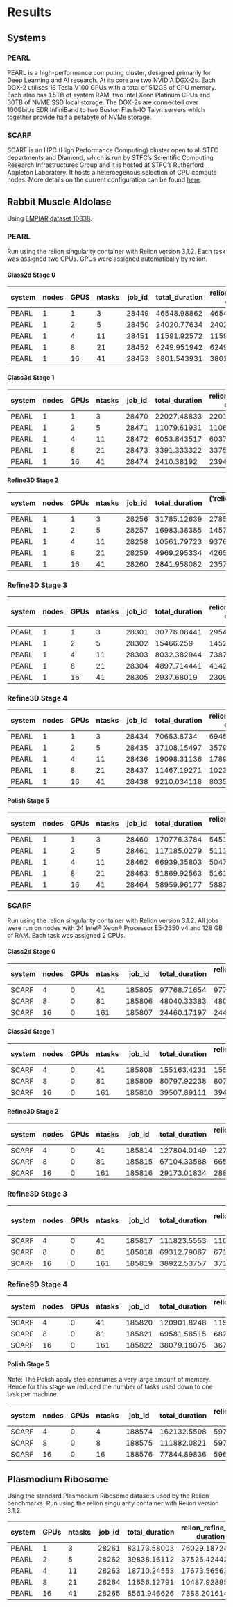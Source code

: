 # Results

## Systems

### PEARL
PEARL is a high-performance computing cluster, designed primarily for Deep Learning and AI research. At its core are two NVIDIA DGX-2s. Each DGX-2 utilises 16 Tesla V100 GPUs with a total of 512GB of GPU memory. Each also has 1.5TB of system RAM, two Intel Xeon Platinum CPUs and 30TB of NVME SSD local storage. The DGX-2s are connected over 100Gbit/s EDR InfiniBand to two Boston Flash-IO Talyn servers which together provide half a petabyte of NVMe storage.

### SCARF
SCARF is an HPC (High Performance Computing) cluster open to all STFC departments and Diamond, which is run by STFC’s Scientific Computing Research Infrastructures Group and it is hosted at STFC’s Rutherford Appleton Laboratory. It hosts a heteroegenous selection of CPU compute nodes. More details on the current configuration can be found [here](https://www.scarf.rl.ac.uk/scarf_hardware.html).

## Rabbit Muscle Aldolase

Using [EMPIAR dataset 10338](https://www.ebi.ac.uk/pdbe/emdb/empiar/entry/10338/).

### PEARL
Run using the relion singularity container with Relion version 3.1.2. Each task was assigned two CPUs. GPUs were assigned automatically by relion.

#### Class2d Stage 0

| system | nodes | GPUS | ntasks | job_id | total_duration | relion_refine_mpi duration | relion_refine_mpi _rlnCurrentResolution | relion_refine_mpi _rlnNrClasses | relion_refine_mpi class_1_occ | relion_refine_mpi class_2_occ | relion_refine_mpi class_3_occ | relion_refine_mpi class_4_occ | relion_refine_mpi class_5_occ | relion_refine_mpi class_6_occ | relion_refine_mpi class_7_occ | relion_refine_mpi class_8_occ | relion_refine_mpi class_9_occ | relion_refine_mpi class_10_occ | relion_refine_mpi class_11_occ | relion_refine_mpi class_12_occ | relion_refine_mpi class_13_occ | relion_refine_mpi class_14_occ | relion_refine_mpi class_15_occ | relion_refine_mpi class_16_occ | relion_refine_mpi class_17_occ | relion_refine_mpi class_18_occ | relion_refine_mpi class_19_occ | relion_refine_mpi class_20_occ | relion_refine_mpi class_21_occ | relion_refine_mpi class_22_occ | relion_refine_mpi class_23_occ | relion_refine_mpi class_24_occ | relion_refine_mpi class_25_occ | relion_refine_mpi class_26_occ | relion_refine_mpi class_27_occ | relion_refine_mpi class_28_occ | relion_refine_mpi class_29_occ | relion_refine_mpi class_30_occ | relion_refine_mpi class_31_occ | relion_refine_mpi class_32_occ | relion_refine_mpi class_33_occ | relion_refine_mpi class_34_occ | relion_refine_mpi class_35_occ | relion_refine_mpi class_36_occ | relion_refine_mpi class_37_occ | relion_refine_mpi class_38_occ | relion_refine_mpi class_39_occ | relion_refine_mpi class_40_occ | relion_refine_mpi class_41_occ | relion_refine_mpi class_42_occ | relion_refine_mpi class_43_occ | relion_refine_mpi class_44_occ | relion_refine_mpi class_45_occ | relion_refine_mpi class_46_occ | relion_refine_mpi class_47_occ | relion_refine_mpi class_48_occ | relion_refine_mpi class_49_occ | relion_refine_mpi class_50_occ | relion_refine_mpi class_51_occ | relion_refine_mpi class_52_occ | relion_refine_mpi class_53_occ | relion_refine_mpi class_54_occ | relion_refine_mpi class_55_occ | relion_refine_mpi class_56_occ | relion_refine_mpi class_57_occ | relion_refine_mpi class_58_occ | relion_refine_mpi class_59_occ | relion_refine_mpi class_60_occ | relion_refine_mpi class_61_occ | relion_refine_mpi class_62_occ | relion_refine_mpi class_63_occ | relion_refine_mpi class_64_occ | relion_refine_mpi class_65_occ | relion_refine_mpi class_66_occ | relion_refine_mpi class_67_occ | relion_refine_mpi class_68_occ | relion_refine_mpi class_69_occ | relion_refine_mpi class_70_occ | relion_refine_mpi class_71_occ | relion_refine_mpi class_72_occ | relion_refine_mpi class_73_occ | relion_refine_mpi class_74_occ | relion_refine_mpi class_75_occ | relion_refine_mpi class_76_occ | relion_refine_mpi class_77_occ | relion_refine_mpi class_78_occ | relion_refine_mpi class_79_occ | relion_refine_mpi class_80_occ | relion_refine_mpi class_81_occ | relion_refine_mpi class_82_occ | relion_refine_mpi class_83_occ | relion_refine_mpi class_84_occ | relion_refine_mpi class_85_occ | relion_refine_mpi class_86_occ | relion_refine_mpi class_87_occ | relion_refine_mpi class_88_occ | relion_refine_mpi class_89_occ | relion_refine_mpi class_90_occ | relion_refine_mpi class_91_occ | relion_refine_mpi class_92_occ | relion_refine_mpi class_93_occ | relion_refine_mpi class_94_occ | relion_refine_mpi class_95_occ | relion_refine_mpi class_96_occ | relion_refine_mpi class_97_occ | relion_refine_mpi class_98_occ | relion_refine_mpi class_99_occ | relion_refine_mpi class_100_occ | relion_refine_mpi num_top |
|--------|-------|------|--------|--------|----------------|----------------------------|-----------------------------------------|---------------------------------|-------------------------------|-------------------------------|-------------------------------|-------------------------------|-------------------------------|-------------------------------|-------------------------------|-------------------------------|-------------------------------|--------------------------------|--------------------------------|--------------------------------|--------------------------------|--------------------------------|--------------------------------|--------------------------------|--------------------------------|--------------------------------|--------------------------------|--------------------------------|--------------------------------|--------------------------------|--------------------------------|--------------------------------|--------------------------------|--------------------------------|--------------------------------|--------------------------------|--------------------------------|--------------------------------|--------------------------------|--------------------------------|--------------------------------|--------------------------------|--------------------------------|--------------------------------|--------------------------------|--------------------------------|--------------------------------|--------------------------------|--------------------------------|--------------------------------|--------------------------------|--------------------------------|--------------------------------|--------------------------------|--------------------------------|--------------------------------|--------------------------------|--------------------------------|--------------------------------|--------------------------------|--------------------------------|--------------------------------|--------------------------------|--------------------------------|--------------------------------|--------------------------------|--------------------------------|--------------------------------|--------------------------------|--------------------------------|--------------------------------|--------------------------------|--------------------------------|--------------------------------|--------------------------------|--------------------------------|--------------------------------|--------------------------------|--------------------------------|--------------------------------|--------------------------------|--------------------------------|--------------------------------|--------------------------------|--------------------------------|--------------------------------|--------------------------------|--------------------------------|--------------------------------|--------------------------------|--------------------------------|--------------------------------|--------------------------------|--------------------------------|--------------------------------|--------------------------------|--------------------------------|--------------------------------|--------------------------------|--------------------------------|--------------------------------|--------------------------------|--------------------------------|--------------------------------|--------------------------------|--------------------------------|--------------------------------|---------------------------------|---------------------------|
| PEARL  |     1 |    1 |      3 |  28449 |    46548.98862 |                46548.92757 |                                4.859661 |                             100 |                      0.003617 |                             0 |                      0.007737 |                      0.042995 |                             0 |                             0 |                             0 |                      0.001141 |                      0.016899 |                       0.005734 |                              0 |                       0.001836 |                       0.010191 |                              0 |                              0 |                       0.053616 |                              0 |                       0.012809 |                              0 |                       0.004005 |                       0.033592 |                       0.021789 |                       0.040636 |                              0 |                              0 |                       0.020562 |                              0 |                              0 |                              0 |                       0.013341 |                              0 |                       0.019972 |                       0.022477 |                              0 |                       1.84E-05 |                       0.030934 |                       0.045854 |                       0.009348 |                       0.001178 |                       0.043342 |                              0 |                       0.016982 |                       3.47E-05 |                       2.67E-06 |                       0.017829 |                    0.000661972 |                              0 |                       1.33E-06 |                        0.02056 |                       0.008607 |                              0 |                       1.63E-05 |                       0.001186 |                       0.011003 |                       0.044047 |                              0 |                       0.030019 |                              0 |                              0 |                              0 |                       0.008847 |                              0 |                              0 |                       0.038067 |                              0 |                       0.010461 |                              0 |                       0.022199 |                              0 |                        0.02032 |                       2.38E-02 |                              0 |                       0.045634 |                              0 |                              0 |                       0.019166 |                              0 |                       0.008232 |                       0.020922 |                       0.039556 |                       0.015452 |                       0.008626 |                              0 |                       0.00E+00 |                       0.014166 |                       0.010922 |                       0.003882 |                       0.010173 |                              0 |                       1.33E-06 |                              0 |                       0.008534 |                       0.012699 |                              0 |                       0.023186 |                       5.34E-06 |                       0.010684 |                       8.68E-05 |                       0.009762 |                               0 |                        21 |
| PEARL  |     1 |    2 |      5 |  28450 |    24020.77634 |                24020.71013 |                                5.030175 |                             100 |                      5.34E-06 |                      0.016968 |                         0.028 |                             0 |                      0.037802 |                      0.017625 |                             0 |                             0 |                      7.21E-05 |                       0.012948 |                              0 |                              0 |                        0.01765 |                              0 |                              0 |                              0 |                       0.003171 |                              0 |                       1.33E-06 |                       0.021732 |                       0.023248 |                       0.008511 |                              0 |                              0 |                       0.018986 |                              0 |                       0.029722 |                              0 |                       0.030383 |                       0.002896 |                              0 |                       1.33E-06 |                              0 |                              0 |                       0.00E+00 |                       0.007566 |                              0 |                       0.021881 |                       0.005177 |                       0.009675 |                       0.007322 |                       0.030652 |                       0.012689 |                       0.024291 |                       0.010745 |                              0 |                       0.008062 |                              0 |                       0.011619 |                       0.010077 |                        0.00616 |                              0 |                              0 |                              0 |                       0.012424 |                   0.0005493962 |                              0 |                    0.000137499 |                              0 |                       0.017676 |                       0.046177 |                              0 |                        0.00793 |                       0.034536 |                              0 |                              0 |                              0 |                              0 |                       0.039913 |                        0.03484 |                              0 |                              0 |                              0 |                        0.01917 |                              0 |                       0.028465 |                       0.012263 |                              0 |                              0 |                              0 |                       0.019228 |                       0.027631 |                       0.034776 |                       3.15E-03 |                       1.12E-02 |                              0 |                              0 |                              0 |                       0.046247 |                              0 |                       0.008325 |                       0.037592 |                       0.008819 |                       0.027732 |                        0.00501 |                       0.032148 |                       0.002915 |                       0.032508 |                              0 |                        1.30E-02 |                        21 |
| PEARL  |     1 |    4 |     11 |  28451 |    11591.92572 |                11591.86209 |                                4.859661 |                             100 |                             0 |                             0 |                             0 |                       0.01258 |                      0.012726 |                      0.047391 |                      0.004243 |                      0.004457 |                             0 |                   0.0004049644 |                   0.0004089127 |                              0 |                       0.017026 |                   0.0002206089 |                              0 |                       0.010777 |                       0.018196 |                       0.053224 |                       0.041387 |                              0 |                              0 |                              0 |                       0.004084 |                              0 |                              0 |                       0.009269 |                              0 |                              0 |                       0.011454 |                       0.003555 |                       0.019313 |                       0.016718 |                       0.041009 |                              0 |                       0.003762 |                              0 |                              0 |                              0 |                       0.008212 |                        0.00977 |                              0 |                       0.029084 |                       0.028821 |                              0 |                       0.042676 |                              0 |                       0.001918 |                       0.022419 |                              0 |                       0.026522 |                       0.049839 |                              0 |                              0 |                       0.008041 |                       0.020512 |                              0 |                       0.015934 |                         0.0078 |                              0 |                              0 |                       0.004339 |                              0 |                       0.009771 |                       0.036303 |                       0.040181 |                       0.011287 |                       0.005834 |                              0 |                              0 |                              0 |                       5.34E-06 |                              0 |                        0.00272 |                        0.00283 |                              0 |                       0.023857 |                              0 |                       0.019329 |                              0 |                       0.032681 |                       0.010259 |                   0.0004753367 |                       0.010868 |                       4.00E-06 |                              0 |                       0.024742 |                   0.0001521855 |                              0 |                              0 |                         0.0056 |                       0.011007 |                              0 |                       0.008888 |                        0.03271 |                       0.032234 |                              0 |                              0 |                       0.022161 |                              0 |                        0.048005 |                        20 |
| PEARL  |     1 |    8 |     21 |  28452 |    6249.951942 |                6249.889289 |                                4.943448 |                             100 |                             0 |                      0.035616 |                             0 |                      0.001926 |                      0.049332 |                       0.00169 |                             0 |                             0 |                      0.045364 |                       0.049536 |                       0.024295 |                       0.014956 |                              0 |                              0 |                              0 |                              0 |                              0 |                       0.033176 |                              0 |                       0.034472 |                              0 |                              0 |                       0.017252 |                       0.039369 |                       0.013794 |                              0 |                              0 |                       0.014074 |                              0 |                       0.007992 |                       0.022051 |                              0 |                              0 |                       0.002652 |                       3.63E-05 |                        0.01781 |                              0 |                              0 |                              0 |                              0 |                   0.0001724662 |                              0 |                              0 |                       0.001842 |                        0.00595 |                       0.034494 |                              0 |                       0.012067 |                              0 |                       0.008376 |                       0.022631 |                              0 |                       0.033401 |                       0.030106 |                       0.009199 |                              0 |                       0.008957 |                              0 |                              0 |                       0.020499 |                              0 |                   0.0004489307 |                              0 |                              0 |                              0 |                       0.037533 |                       0.023325 |                              0 |                       0.024422 |                       0.012281 |                              0 |                       0.003555 |                       0.031248 |                       0.024914 |                              0 |                              0 |                       0.038795 |                              0 |                              0 |                              0 |                       0.036628 |                       0.032682 |                       0.024754 |                       9.34E-06 |                       2.27E-05 |                              0 |                       0.005409 |                       0.005846 |                              0 |                              0 |                              0 |                       0.001338 |                       0.020192 |                        0.01634 |                       0.004563 |                              0 |                       0.015314 |                       0.017048 |                       0.010215 |                        3.07E-05 |                        24 |
| PEARL  |     1 |   16 |     41 |  28453 |    3801.543931 |                3801.489788 |                                5.030175 |                             100 |                             0 |                             0 |                             0 |                             0 |                      0.038547 |                      1.07E-05 |                             0 |                             0 |                      0.007684 |                       0.026802 |                              0 |                       0.004904 |                       0.013236 |                       0.026668 |                       0.039476 |                              0 |                       0.016071 |                       0.011439 |                              0 |                              0 |                       0.006984 |                              0 |                       0.015975 |                              0 |                       0.006373 |                              0 |                       0.031388 |                       0.002911 |                       2.67E-06 |                       0.020729 |                       0.040866 |                              0 |                              0 |                              0 |                       0.013941 |                       0.006118 |                              0 |                              0 |                              0 |                       0.016006 |                              0 |                       0.033605 |                       0.020583 |                       0.009851 |                       0.033964 |                              0 |                       0.031104 |                       0.018581 |                       0.016128 |                       0.031155 |                        0.02914 |                         0.0117 |                       0.012378 |                              0 |                       0.011343 |                              0 |                              0 |                       0.008662 |                       0.005907 |                              0 |                       0.003901 |                              0 |                       0.009497 |                              0 |                       0.017148 |                    0.000316554 |                              0 |                       0.002649 |                       0.011823 |                       0.035028 |                              0 |                              0 |                              0 |                              0 |                              0 |                              0 |                       0.025005 |                       0.002745 |                   0.0009235093 |                              0 |                       0.022141 |                       0.018383 |                        0.01746 |                       0.019335 |                              0 |                              0 |                       0.052177 |                       0.022838 |                       0.036769 |                              0 |                       3.20E-05 |                       0.016544 |                              0 |                              0 |                       0.027513 |                              0 |                              0 |                       0.025582 |                       0.001137 |                        0.010817 |                        21 |

#### Class3d Stage 1

| system | nodes | GPUs | ntasks | job_id | total_duration | relion_refine_mpi duration | relion_star_handler duration |
|--------|-------|------|--------|--------|----------------|----------------------------|------------------------------|
| PEARL  |     1 |    1 |      3 |  28470 |    22027.48833 |                22011.92578 |                  15.49676943 |
| PEARL  |     1 |    2 |      5 |  28471 |    11079.61931 |                11064.29514 |                  15.25965691 |
| PEARL  |     1 |    4 |     11 |  28472 |    6053.843517 |                6037.871478 |                  15.89688897 |
| PEARL  |     1 |    8 |     21 |  28473 |    3391.333322 |                3375.778543 |                  15.49474025 |
| PEARL  |     1 |   16 |     41 |  28474 |     2410.38192 |                2394.473238 |                  15.84767365 |

#### Refine3D Stage 2
| system | nodes | GPUs | ntasks | job_id | total_duration | ('relion_refine_mpi', 'duration') | ('relion_mask_create', 'duration') | ('relion_postprocess', 'duration') | ('relion_ctf_refine_mpi', 'duration') | ('relion_refine_mpi', 'acc_rotation') | ('relion_refine_mpi', 'acc_translation') | ('relion_refine_mpi', 'resolution') | ('relion_postprocess', '_rlnFinalResolution') | ('relion_postprocess', '_rlnBfactorUsedForSharpening') | ('relion_postprocess', '_rlnParticleBoxFractionSolventMask') | ('relion_ctf_refine_mpi', 'beam_tilt_x') | ('relion_ctf_refine_mpi', 'beam_tilt_y') |
|--------|-------|------|--------|--------|----------------|-----------------------------------|------------------------------------|------------------------------------|---------------------------------------|---------------------------------------|------------------------------------------|-------------------------------------|-----------------------------------------------|--------------------------------------------------------|--------------------------------------------------------------|------------------------------------------|------------------------------------------|
| PEARL  |     1 |    1 |      3 |  28256 |    31785.12639 |                       27851.31983 |                        41.74223351 |                        11.26367927 |                           3880.546141 |                                 1.227 |                                  0.47824 |                            3.629367 |                                      3.150769 |                                             -114.15386 |                                                    44.736736 |                                 -0.11276 |                                  0.10334 |
| PEARL  |     1 |    2 |      5 |  28257 |    16983.38385 |                       14575.14572 |                        41.83322978 |                        11.27802634 |                           2354.872569 |                                 1.213 |                                  0.47824 |                            3.629367 |                                      3.150769 |                                             -114.15386 |                                                    44.736736 |                                 -0.11172 |                                 0.104509 |
| PEARL  |     1 |    4 |     11 |  28258 |    10561.79723 |                       9376.763466 |                        41.48376679 |                        11.12217498 |                           1132.167431 |                                 1.234 |                                   0.4872 |                            3.629367 |                                      3.150769 |                                             -114.15386 |                                                    44.736736 |                                 -0.11315 |                                 0.102733 |
| PEARL  |     1 |    8 |     21 |  28259 |    4969.295334 |                       4265.943474 |                        40.93388176 |                        10.79140139 |                           651.3773253 |                                 1.233 |                                  0.47824 |                            3.629367 |                                      3.150769 |                                             -114.15386 |                                                    44.736736 |                                 -0.11153 |                                 0.107299 |
| PEARL  |     1 |   16 |     41 |  28260 |    2841.958082 |                       2357.543861 |                        40.91957307 |                        11.21114421 |                           432.0415237 |                                 1.224 |                                   0.4816 |                            3.629367 |                                      3.150769 |                                             -114.15386 |                                                    44.736736 |                                 -0.11405 |                                 0.100917 |

### Refine3D Stage 3

| system | nodes | GPUs | ntasks | job_id | total_duration | relion_refine_mpi duration | relion_mask_create duration | relion_postprocess duration | relion_preprocess_mpi duration | echo Select/job009/micrographs.star > ${RELION_OUTPUT_DIR}/Extract/coords_suffix_extract.star duration | relion_import duration | relion_star_handler duration | relion_refine_mpi acc_rotation | relion_refine_mpi acc_translation | relion_refine_mpi resolution | relion_postprocess _rlnFinalResolution | relion_postprocess _rlnBfactorUsedForSharpening | relion_postprocess _rlnParticleBoxFractionSolventMask | relion_preprocess_mpi pixel_size | relion_preprocess_mpi particle_size |
|--------|-------|------|--------|--------|----------------|----------------------------|-----------------------------|-----------------------------|--------------------------------|--------------------------------------------------------------------------------------------------------|------------------------|------------------------------|--------------------------------|-----------------------------------|------------------------------|----------------------------------------|-------------------------------------------------|-------------------------------------------------------|----------------------------------|-------------------------------------|
| PEARL  |     1 |    1 |      3 |  28301 |    30776.08441 |                29544.49747 |                 40.27743387 |                 10.56719327 |                    1167.516699 |                                                                                          0.05662560463 |            3.388005733 |                  9.513914824 |                           1.14 |                           0.46368 |                     3.496585 |                               3.116522 |                                      -109.12579 |                                             44.767834 |                             0.56 |                                 512 |
| PEARL  |     1 |    2 |      5 |  28302 |      15466.259 |                14524.47148 |                 41.54909897 |                 11.40543437 |                    874.6485126 |                                                                                          0.06341338158 |            3.526150942 |                  10.30263495 |                           1.12 |                           0.45808 |                     3.496585 |                               3.116522 |                                      -109.12579 |                                             44.767834 |                             0.56 |                                 512 |
| PEARL  |     1 |    4 |     11 |  28303 |    8032.382944 |                7387.398899 |                 41.80423164 |                  11.3474462 |                     577.089951 |                                                                                          0.05987381935 |            4.087095022 |                  10.29934859 |                          1.154 |                           0.47152 |                     3.496585 |                               3.116522 |                                      -109.12579 |                                             44.767834 |                             0.56 |                                 512 |
| PEARL  |     1 |    8 |     21 |  28304 |    4897.714441 |                4142.222507 |                 48.66506886 |                 13.42202687 |                    676.4907908 |                                                                                           0.1074018478 |            4.268348694 |                  12.20665956 |                          1.066 |                           0.45472 |                     3.496585 |                               3.116522 |                                      -109.12579 |                                             44.767834 |                             0.56 |                                 512 |
| PEARL  |     1 |   16 |     41 |  28305 |     2937.68019 |                2309.955555 |                 40.27271104 |                 11.77765846 |                    560.8373091 |                                                                                          0.06245279312 |            4.157188892 |                  10.33123088 |                          1.166 |                           0.46928 |                     3.496585 |                               3.116522 |                                      -109.12579 |                                             44.767834 |                             0.56 |                                 512 |

### Refine3D Stage 4

| system | nodes | GPUs | ntasks | job_id | total_duration | relion_refine_mpi duration | relion_mask_create duration | relion_postprocess duration | relion_postprocess _rlnFinalResolution | relion_postprocess _rlnBfactorUsedForSharpening | relion_postprocess _rlnParticleBoxFractionSolventMask |
|--------|-------|------|--------|--------|----------------|----------------------------|-----------------------------|-----------------------------|----------------------------------------|-------------------------------------------------|-------------------------------------------------------|
| PEARL  |     1 |    1 |      3 |  28434 |     70653.8734 |                69458.81994 |                 1121.196138 |                  73.8389647 |                               3.150769 |                                      -111.32904 |                                             38.844176 |
| PEARL  |     1 |    2 |      5 |  28435 |    37108.15497 |                35791.65291 |                 1237.270732 |                 79.21163559 |                               3.150769 |                                      -111.32904 |                                             38.844176 |
| PEARL  |     1 |    4 |     11 |  28436 |    19098.31136 |                17890.55055 |                 1132.880807 |                 74.86284328 |                               3.150769 |                                      -111.32904 |                                             38.844176 |
| PEARL  |     1 |    8 |     21 |  28437 |    11467.19271 |                10230.52287 |                 1160.866455 |                 75.78739738 |                               3.150769 |                                      -111.32904 |                                             38.844176 |
| PEARL  |     1 |   16 |     41 |  28438 |    9210.034118 |                8035.508207 |                 1099.844128 |                 74.66277313 |                               3.150769 |                                      -111.32904 |                                             38.844176 |
#### Polish Stage 5
| system | nodes | GPUs | ntasks | job_id | total_duration | relion_motion_refine duration | relion_motion_refine_mpi duration | relion_motion_refine 0 | relion_motion_refine_mpi 0 | relion_motion_refine 1 | relion_motion_refine_mpi 1 | relion_motion_refine 2 | relion_motion_refine_mpi 2 |
|--------|-------|------|--------|--------|----------------|-------------------------------|-----------------------------------|------------------------|----------------------------|------------------------|----------------------------|------------------------|----------------------------|
| PEARL  |     1 |    1 |      3 |  28460 |    170776.3784 |                   54519.20914 |                       116257.1587 |                 0.8925 |                     0.8925 |                   8190 |                       8190 |                   2.82 |                       2.82 |
| PEARL  |     1 |    2 |      5 |  28461 |    117185.0279 |                   51114.22265 |                       66070.79421 |                 0.8925 |                     0.8925 |                   8190 |                       8190 |                   2.82 |                       2.82 |
| PEARL  |     1 |    4 |     11 |  28462 |    66939.35803 |                    50473.7855 |                       16465.55059 |                 0.8925 |                     0.8925 |                   8190 |                       8190 |                   2.82 |                       2.82 |
| PEARL  |     1 |    8 |     21 |  28463 |    51869.92563 |                   51617.59791 |                       252.3186388 |                 0.8925 |                     0.8925 |                   8190 |                       8190 |                   2.82 |                       2.82 |
| PEARL  |     1 |   16 |     41 |  28464 |    58959.96177 |                   58879.32404 |                         80.519207 |                 0.8925 |                     0.8925 |                   8190 |                       8190 |                   2.82 |                       2.82 |

### SCARF
Run using the relion singularity container with Relion version 3.1.2. All jobs were run on nodes with 24 Intel® Xeon® Processor E5-2650 v4 and 128 GB of RAM. Each task was assigned 2 CPUs.

#### Class2d Stage 0
| system | nodes | GPUs | ntasks | job_id | total_duration | relion_refine_mpi duration | relion_refine_mpi _rlnCurrentResolution | relion_refine_mpi _rlnNrClasses | relion_refine_mpi class_1_occ | relion_refine_mpi class_2_occ | relion_refine_mpi class_3_occ | relion_refine_mpi class_4_occ | relion_refine_mpi class_5_occ | relion_refine_mpi class_6_occ | relion_refine_mpi class_7_occ | relion_refine_mpi class_8_occ | relion_refine_mpi class_9_occ | relion_refine_mpi class_10_occ | relion_refine_mpi class_11_occ | relion_refine_mpi class_12_occ | relion_refine_mpi class_13_occ | relion_refine_mpi class_14_occ | relion_refine_mpi class_15_occ | relion_refine_mpi class_16_occ | relion_refine_mpi class_17_occ | relion_refine_mpi class_18_occ | relion_refine_mpi class_19_occ | relion_refine_mpi class_20_occ | relion_refine_mpi class_21_occ | relion_refine_mpi class_22_occ | relion_refine_mpi class_23_occ | relion_refine_mpi class_24_occ | relion_refine_mpi class_25_occ | relion_refine_mpi class_26_occ | relion_refine_mpi class_27_occ | relion_refine_mpi class_28_occ | relion_refine_mpi class_29_occ | relion_refine_mpi class_30_occ | relion_refine_mpi class_31_occ | relion_refine_mpi class_32_occ | relion_refine_mpi class_33_occ | relion_refine_mpi class_34_occ | relion_refine_mpi class_35_occ | relion_refine_mpi class_36_occ | relion_refine_mpi class_37_occ | relion_refine_mpi class_38_occ | relion_refine_mpi class_39_occ | relion_refine_mpi class_40_occ | relion_refine_mpi class_41_occ | relion_refine_mpi class_42_occ | relion_refine_mpi class_43_occ | relion_refine_mpi class_44_occ | relion_refine_mpi class_45_occ | relion_refine_mpi class_46_occ | relion_refine_mpi class_47_occ | relion_refine_mpi class_48_occ | relion_refine_mpi class_49_occ | relion_refine_mpi class_50_occ | relion_refine_mpi class_51_occ | relion_refine_mpi class_52_occ | relion_refine_mpi class_53_occ | relion_refine_mpi class_54_occ | relion_refine_mpi class_55_occ | relion_refine_mpi class_56_occ | relion_refine_mpi class_57_occ | relion_refine_mpi class_58_occ | relion_refine_mpi class_59_occ | relion_refine_mpi class_60_occ | relion_refine_mpi class_61_occ | relion_refine_mpi class_62_occ | relion_refine_mpi class_63_occ | relion_refine_mpi class_64_occ | relion_refine_mpi class_65_occ | relion_refine_mpi class_66_occ | relion_refine_mpi class_67_occ | relion_refine_mpi class_68_occ | relion_refine_mpi class_69_occ | relion_refine_mpi class_70_occ | relion_refine_mpi class_71_occ | relion_refine_mpi class_72_occ | relion_refine_mpi class_73_occ | relion_refine_mpi class_74_occ | relion_refine_mpi class_75_occ | relion_refine_mpi class_76_occ | relion_refine_mpi class_77_occ | relion_refine_mpi class_78_occ | relion_refine_mpi class_79_occ | relion_refine_mpi class_80_occ | relion_refine_mpi class_81_occ | relion_refine_mpi class_82_occ | relion_refine_mpi class_83_occ | relion_refine_mpi class_84_occ | relion_refine_mpi class_85_occ | relion_refine_mpi class_86_occ | relion_refine_mpi class_87_occ | relion_refine_mpi class_88_occ | relion_refine_mpi class_89_occ | relion_refine_mpi class_90_occ | relion_refine_mpi class_91_occ | relion_refine_mpi class_92_occ | relion_refine_mpi class_93_occ | relion_refine_mpi class_94_occ | relion_refine_mpi class_95_occ | relion_refine_mpi class_96_occ | relion_refine_mpi class_97_occ | relion_refine_mpi class_98_occ | relion_refine_mpi class_99_occ | relion_refine_mpi class_100_occ | relion_refine_mpi num_top |
|--------|-------|------|--------|--------|----------------|----------------------------|-----------------------------------------|---------------------------------|-------------------------------|-------------------------------|-------------------------------|-------------------------------|-------------------------------|-------------------------------|-------------------------------|-------------------------------|-------------------------------|--------------------------------|--------------------------------|--------------------------------|--------------------------------|--------------------------------|--------------------------------|--------------------------------|--------------------------------|--------------------------------|--------------------------------|--------------------------------|--------------------------------|--------------------------------|--------------------------------|--------------------------------|--------------------------------|--------------------------------|--------------------------------|--------------------------------|--------------------------------|--------------------------------|--------------------------------|--------------------------------|--------------------------------|--------------------------------|--------------------------------|--------------------------------|--------------------------------|--------------------------------|--------------------------------|--------------------------------|--------------------------------|--------------------------------|--------------------------------|--------------------------------|--------------------------------|--------------------------------|--------------------------------|--------------------------------|--------------------------------|--------------------------------|--------------------------------|--------------------------------|--------------------------------|--------------------------------|--------------------------------|--------------------------------|--------------------------------|--------------------------------|--------------------------------|--------------------------------|--------------------------------|--------------------------------|--------------------------------|--------------------------------|--------------------------------|--------------------------------|--------------------------------|--------------------------------|--------------------------------|--------------------------------|--------------------------------|--------------------------------|--------------------------------|--------------------------------|--------------------------------|--------------------------------|--------------------------------|--------------------------------|--------------------------------|--------------------------------|--------------------------------|--------------------------------|--------------------------------|--------------------------------|--------------------------------|--------------------------------|--------------------------------|--------------------------------|--------------------------------|--------------------------------|--------------------------------|--------------------------------|--------------------------------|--------------------------------|--------------------------------|--------------------------------|--------------------------------|--------------------------------|--------------------------------|---------------------------------|---------------------------|
| SCARF  |     4 |    0 |     41 | 185805 |    97768.71654 |                97768.57265 |                                4.859661 |                             100 |                             0 |                             0 |                      0.005844 |                             0 |                             0 |                      0.015216 |                             0 |                             0 |                      0.022177 |                       0.039988 |                       0.030258 |                        0.00609 |                       0.047533 |                       0.034339 |                       0.040692 |                              0 |                       3.87E-05 |                       0.032112 |                       0.035065 |                       0.008521 |                        0.00269 |                              0 |                       0.004177 |                       0.015038 |                        0.00998 |                       0.001504 |                       0.005788 |                              0 |                       0.023223 |                              0 |                       0.007758 |                       0.018864 |                       0.019583 |                       0.004823 |                              0 |                              0 |                              0 |                       0.004296 |                              0 |                       0.014505 |                       0.027242 |                       0.018776 |                              0 |                              0 |                              0 |                   0.0007252957 |                              0 |                       0.004985 |                              0 |                        0.01476 |                       0.006349 |                       0.001573 |                       0.017604 |                        0.04407 |                       0.039361 |                       0.014586 |                       0.008168 |                              0 |                       0.003064 |                              0 |                        0.01839 |                       0.002848 |                              0 |                              0 |                         0.0385 |                              0 |                       0.001137 |                              0 |                        0.02832 |                              0 |                         0.0297 |                       0.036217 |                              0 |                              0 |                              0 |                       0.028971 |                       0.006131 |                       4.00E-06 |                       0.003281 |                              0 |                       0.015692 |                              0 |                       0.012018 |                       0.004324 |                              0 |                       0.013522 |                              0 |                              0 |                              0 |                       0.017305 |                       0.015194 |                              0 |                              0 |                              0 |                       0.040892 |                       0.017883 |                              0 |                              0 |                       0.008647 |                        0.009654 |                        18 |
| SCARF  |     8 |    0 |     81 | 185806 |    48040.33383 |                48040.24933 |                                4.859661 |                             100 |                             0 |                      0.031688 |                             0 |                      0.032438 |                      0.021537 |                             0 |                             0 |                             0 |                             0 |                        0.02668 |                       0.036628 |                              0 |                       0.018779 |                              0 |                       0.036444 |                       0.013509 |                       0.013049 |                              0 |                              0 |                              0 |                       0.012314 |                       0.009446 |                       0.002249 |                        0.01681 |                       0.030231 |                       0.014847 |                              0 |                         0.0384 |                              0 |                       0.011634 |                       0.021895 |                       0.012223 |                       0.007403 |                              0 |                   0.0002124769 |                              0 |                       0.024161 |                              0 |                              0 |                       0.013216 |                        0.01624 |                       0.005627 |                              0 |                   0.0003339252 |                              0 |                       0.029727 |                       0.012101 |                              0 |                       5.34E-06 |                              0 |                              0 |                   0.0004330587 |                              0 |                       0.026821 |                         0.0119 |                       0.010959 |                              0 |                              0 |                              0 |                       0.027126 |                       0.029495 |                       0.037996 |                              0 |                        0.01319 |                       0.005711 |                              0 |                       0.032362 |                              0 |                       9.10E-05 |                              0 |                       0.006321 |                       0.009145 |                       0.015705 |                              0 |                       0.018239 |                       0.036971 |                              0 |                              0 |                       5.57E-06 |                       0.009464 |                       0.029923 |                   0.0003422792 |                              0 |                       0.010765 |                              0 |                              0 |                              0 |                       0.002884 |                              0 |                       0.004351 |                       0.037204 |                       0.028637 |                       0.014306 |                       0.036071 |                       0.025728 |                              0 |                              0 |                              0 |                       0.008027 |                               0 |                        22 |
| SCARF  |    16 |    0 |    161 | 185807 |    24460.17197 |                24460.09024 |                                4.859661 |                             100 |                      0.041223 |                       0.03228 |                      0.049404 |                      0.006298 |                      0.002009 |                             0 |                      0.031952 |                      0.014142 |                      0.001062 |                       0.016498 |                              0 |                       0.012692 |                       0.033674 |                       0.009132 |                       0.013132 |                       0.043194 |                       0.014764 |                              0 |                       0.042975 |                       0.022786 |                              0 |                       0.024907 |                        0.00229 |                       0.018265 |                              0 |                       0.012017 |                              0 |                              0 |                              0 |                       1.33E-06 |                       0.025504 |                   0.0001904363 |                        0.04088 |                              0 |                       0.018229 |                              0 |                              0 |                       0.033868 |                       0.018414 |                              0 |                   0.0001495148 |                       0.004146 |                              0 |                        0.00617 |                    0.000504911 |                       0.011455 |                              0 |                              0 |                              0 |                       0.009531 |                       0.033467 |                   0.0008805895 |                              0 |                       0.014152 |                       4.00E-06 |                              0 |                              0 |                       0.003561 |                   0.0003364374 |                              0 |                              0 |                        0.02975 |                       0.003695 |                       0.022356 |                              0 |                              0 |                       0.002584 |                              0 |                              0 |                       0.001118 |                              0 |                       0.028292 |                              0 |                       0.013637 |                       0.019911 |                       0.026082 |                              0 |                       0.002128 |                              0 |                              0 |                   0.0007735081 |                       0.015388 |                       0.013989 |                              0 |                       0.025197 |                              0 |                       0.026449 |                              0 |                              0 |                       0.005159 |                       0.018776 |                       0.011118 |                       0.039081 |                              0 |                              0 |                              0 |                       0.001348 |                              0 |                       0.027027 |                               0 |                        21 |

#### Class3d Stage 1
| system | nodes | GPUs | ntasks | job_id | total_duration | relion_refine_mpi duration | relion_star_handler duration |
|--------|-------|------|--------|--------|----------------|----------------------------|------------------------------|
| SCARF  |     4 |    0 |     41 | 185808 |    155163.4231 |                155136.4907 |                  26.82843971 |
| SCARF  |     8 |    0 |     81 | 185809 |    80797.92238 |                80778.65971 |                  19.15543795 |
| SCARF  |    16 |    0 |    161 | 185810 |    39507.89111 |                39483.65493 |                  24.13942862 |

#### Refine3D Stage 2
| system | nodes | GPUs | ntasks | job_id | total_duration | relion_refine_mpi duration | relion_mask_create duration | relion_postprocess duration | relion_ctf_refine_mpi duration | relion_refine_mpi acc_rotation | relion_refine_mpi acc_translation | relion_refine_mpi resolution | relion_postprocess _rlnFinalResolution | relion_postprocess _rlnBfactorUsedForSharpening | relion_postprocess _rlnParticleBoxFractionSolventMask | relion_ctf_refine_mpi beam_tilt_x | relion_ctf_refine_mpi beam_tilt_y |
|--------|-------|------|--------|--------|----------------|----------------------------|-----------------------------|-----------------------------|--------------------------------|--------------------------------|-----------------------------------|------------------------------|----------------------------------------|-------------------------------------------------|-------------------------------------------------------|-----------------------------------|-----------------------------------|
| SCARF  |     4 |    0 |     41 | 185814 |    127804.0149 |                127069.8118 |                 49.11498833 |                 15.46060061 |                    669.2236564 |                          1.232 |                           0.48384 |                     3.629367 |                               3.150769 |                                      -114.15386 |                                             44.736736 |                          -0.11227 |                          0.102626 |
| SCARF  |     8 |    0 |     81 | 185815 |    67104.33588 |                66583.19866 |                 51.76829815 |                 28.29993796 |                    440.6127162 |                          1.223 |                           0.48384 |                     3.629367 |                               3.150769 |                                      -114.15386 |                                             44.736736 |                          -0.11023 |                          0.103514 |
| SCARF  |    16 |    0 |    161 | 185816 |    29173.01834 |                28855.70304 |                 43.20058656 |                 11.77438021 |                     261.967994 |                          1.246 |                             0.476 |                        3.584 |                               3.150769 |                                      -114.15386 |                                             44.736736 |                          -0.11562 |                           0.10305 |

### Refine3D Stage 3

| system | nodes | GPUs | ntasks | job_id | total_duration | relion_refine_mpi duration | relion_mask_create duration | relion_postprocess duration | relion_preprocess_mpi duration | echo Select/job009/micrographs.star > ${RELION_OUTPUT_DIR}/Extract/coords_suffix_extract.star duration | relion_import duration | relion_star_handler duration | relion_refine_mpi acc_rotation | relion_refine_mpi acc_translation | relion_refine_mpi resolution | relion_postprocess _rlnFinalResolution | relion_postprocess _rlnBfactorUsedForSharpening | relion_postprocess _rlnParticleBoxFractionSolventMask | relion_preprocess_mpi pixel_size | relion_preprocess_mpi particle_size |
|--------|-------|------|--------|--------|----------------|----------------------------|-----------------------------|-----------------------------|--------------------------------|--------------------------------------------------------------------------------------------------------|------------------------|------------------------------|--------------------------------|-----------------------------------|------------------------------|----------------------------------------|-------------------------------------------------|-------------------------------------------------------|----------------------------------|-------------------------------------|
| SCARF  |     4 |    0 |     41 | 185817 |    111823.5553 |                110296.6267 |                    63.61166 |                 13.18717432 |                     1433.77786 |                                                                                           0.1026513577 |            5.125923634 |                  10.71767831 |                          1.143 |                           0.46816 |                     3.496585 |                               3.116522 |                                      -109.12579 |                                             44.767834 |                             0.56 |                                 512 |
| SCARF  |     8 |    0 |     81 | 185818 |    69312.79067 |                67182.04606 |                  52.3345263 |                 12.89040852 |                    2048.964216 |                                                                                          0.07743835449 |            4.629011393 |                  11.44220543 |                          1.131 |                           0.46928 |                     3.496585 |                               3.116522 |                                      -109.12579 |                                             44.767834 |                             0.56 |                                 512 |
| SCARF  |    16 |    0 |    161 | 185819 |    38922.53757 |                37108.53802 |                 53.96650362 |                 31.50708127 |                    1711.540582 |                                                                                          0.06268954277 |            5.212753057 |                  11.30187702 |                          1.128 |                           0.46816 |                     3.496585 |                               3.116522 |                                      -109.12579 |                                             44.767834 |                             0.56 |                                 512 |

### Refine3D Stage 4

| system | nodes | GPUs | ntasks | job_id | total_duration | relion_refine_mpi duration | relion_mask_create duration | relion_postprocess duration | relion_postprocess _rlnFinalResolution | relion_postprocess _rlnBfactorUsedForSharpening | relion_postprocess _rlnParticleBoxFractionSolventMask |
|--------|-------|------|--------|--------|----------------|----------------------------|-----------------------------|-----------------------------|----------------------------------------|-------------------------------------------------|-------------------------------------------------------|
| SCARF  |     4 |    0 |     41 | 185820 |    120901.8248 |                119595.0754 |                  1229.39428 |                 77.16615319 |                               3.150769 |                                      -111.32904 |                                             38.844176 |
| SCARF  |     8 |    0 |     81 | 185821 |    69581.58515 |                68246.44207 |                 1234.182117 |                  100.757947 |                               3.150769 |                                      -111.32904 |                                             38.844176 |
| SCARF  |    16 |    0 |    161 | 185822 |    38079.18075 |                36769.69306 |                 1230.626627 |                 78.83912206 |                               3.150769 |                                      -111.32904 |                                             38.844176 |

#### Polish Stage 5
Note: The Polish apply step consumes a very large amount of memory. Hence for this stage we reduced the number of tasks used down to one task per machine. 

| system | nodes | GPUs | ntasks | job_id | total_duration | relion_motion_refine duration | relion_motion_refine_mpi duration | relion_motion_refine 0 | relion_motion_refine_mpi 0 | relion_motion_refine 1 | relion_motion_refine_mpi 1 | relion_motion_refine 2 | relion_motion_refine_mpi 2 |
|--------|-------|------|--------|--------|----------------|-------------------------------|-----------------------------------|------------------------|----------------------------|------------------------|----------------------------|------------------------|----------------------------|
| SCARF  |     4 |    0 |      4 | 188574 |    162132.5508 |                   59743.38707 |                       102389.0074 |                 0.8925 |                     0.8925 |                   8190 |                       8190 |                   2.82 |                       2.82 |
| SCARF  |     8 |    0 |      8 | 188575 |    111882.0821 |                   59717.44107 |                       52164.50903 |                 0.8925 |                     0.8925 |                   8190 |                       8190 |                   2.82 |                       2.82 |
| SCARF  |    16 |    0 |     16 | 188576 |    77844.89836 |                    59614.1995 |                       18230.57151 |                 0.8925 |                     0.8925 |                   8190 |                       8190 |                   2.82 |                       2.82 |

## Plasmodium Ribosome

Using the standard Plasmodium Ribosome datasets used by the Relion benchmarks. Run using the relion singularity container with Relion version 3.1.2.

| system | GPUs | ntasks | job_id | total_duration | relion_refine_mpi duration | relion_refine_mpi duration |
|--------|------|--------|--------|----------------|----------------------------|----------------------------|
| PEARL  |    1 |      3 |  28261 |    83173.58003 |                76029.18724 |                7144.386019 |
| PEARL  |    2 |      5 |  28262 |    39838.16112 |                37526.42442 |                2311.719316 |
| PEARL  |    4 |     11 |  28263 |    18710.24553 |                17673.56563 |                1036.668402 |
| PEARL  |    8 |     21 |  28264 |    11656.12791 |                10487.92895 |                1168.177476 |
| PEARL  |   16 |     41 |  28265 |    8561.946626 |                7388.201614 |                1173.733041 |


